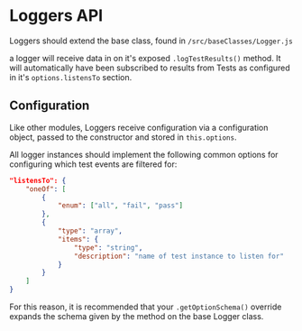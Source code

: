 # Loggers API
Loggers should extend the base class, found in `/src/baseClasses/Logger.js`

a logger will receive data in on it's exposed `.logTestResults()` method. It will automatically have been subscribed to results from Tests as configured in it's `options.listensTo` section.

## Configuration
Like other modules, Loggers receive configuration via a configuration object, passed to the constructor and stored in `this.options`.

All logger instances should implement the following common options for configuring which test events are filtered for:
```JSON
"listensTo": {
    "oneOf": [
        {
            "enum": ["all", "fail", "pass"]
        },
        {
            "type": "array",
            "items": {
                "type": "string",
                "description": "name of test instance to listen for"
            }
        }
    ]
}
```
For this reason, it is recommended that your `.getOptionSchema()` override expands the schema given by the method on the base Logger class. 
